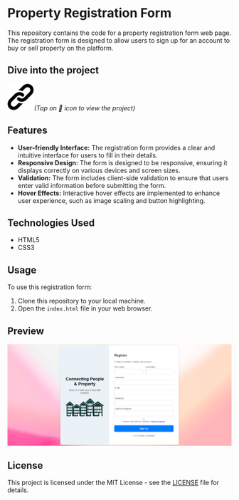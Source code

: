 # Property Registration Form

This repository contains the code for a property registration form web page. The registration form is designed to allow users to sign up for an account to buy or sell property on the platform.

## Dive into the project
[<img src="./price.png" width="60px" alt="pricing-page-icon">](https://krishitdas.github.io/Registration-form/)<span><em>(Tap on 🔗 icon to view the project)</em></span>

## Features

- **User-friendly Interface:** The registration form provides a clear and intuitive interface for users to fill in their details.
- **Responsive Design:** The form is designed to be responsive, ensuring it displays correctly on various devices and screen sizes.
- **Validation:** The form includes client-side validation to ensure that users enter valid information before submitting the form.
- **Hover Effects:** Interactive hover effects are implemented to enhance user experience, such as image scaling and button highlighting.

## Technologies Used

- HTML5
- CSS3

## Usage

To use this registration form:

1. Clone this repository to your local machine.
2. Open the `index.html` file in your web browser.

## Preview

![Registration Form Preview](preview.png)

## License

This project is licensed under the MIT License - see the [LICENSE](LICENSE) file for details.
